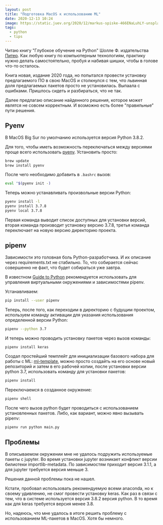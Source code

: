 ```yaml
---
layout: post
title: "Подготовка MacOS к использованию ML"
date: 2020-12-13 10:24
image: https://static.juev.org/2020/12/markus-spiske-466ENaLuhLY-unsplash.jpg
tags:
  - python
  - tips
---
```

Читаю книгу "Глубокое обучение на Python" Шолле Ф. издательства [Питер](https://www.piter.com/product_by_id/107230209). Как любую книгу по компьютерным технологиям, практику нужно делать самостоятельно, пробуя и набивая шишки, чтобы в голове что-то осталось.

Книга новая, издание 2020 года, но попытался провести установку предлагаемого ПО в свою MacOS и столкнулся с тем, что львинная доля предлагаемых пакетов просто не установилась. Выпаала с ошибками. Пришлось сидеть и разбираться, что не так.

Далее предлагаю описание найденного решения, которое может являтся не совсем корректным. И возможно есть более "правильные" пути решения.

## Pyenv

В MacOS Big Sur по умолчанию используется версия Python 3.8.2.

Для того, чтобы иметь возможность переключаться между версиями проще всего использовать [pyenv](https://github.com/pyenv/pyenv). Установить просто:

```bash
brew update
brew install pyenv
```

После чего необходимо добавить в `.bashrc` вызов:

```bash
eval "$(pyenv init -)
```

Теперь можно устанавливать произвольные версии Python:

```bash
pyenv install -l
pyenv install 3.7.8
pyenv local 3.7.8
```

Первая команда выводит список доступных для установки версий, вторая команда производит установку версию 3.7.8, третья команда переключает на новую версию директорию проекта.

## pipenv

Зависимости это головная боль Python-разработчика. И их описание через requirements.txt не стабильно. То, что собирается сейчас совершенно не факт, что будет собираться уже завтра.

В известном [Guide to Python](https://docs.python-guide.org/dev/virtualenvs/) рекомендуется использовать для управления виртуальными окружениями и зависимостями pipenv.

Устанавливаем:

```bash
pip install --user pipenv
```

Теперь, после того, как переходим в директорию с будущим проектом, используем команду активации для указания использования определенной версии Python:

```bash
pipenv --python 3.7
```

И теперь можно проводить установку пакетов через вызов команды:

```bash
pipenv install keras
```

Создал простейший темплейт для инициализации базового набора для работы с ML: [ml-template](https://github.com/juev/ml-template), можно просто создайть на его основе новый репозиторий и затем в его рабочей копии, после установки версии python 3.7, использовать команду для установки пакетов:

```bash
pipenv install
```

Переключаемся в созданное окружение:

```bash
pipenv shell
```

После чего вызов python будет проводиться с использованием установленных пакетов. Либо, как вариант, можно явно вызывать pipenv:

```bash
pipenv run python main.py
```

## Проблемы

В описываемом окружении мне не удалось подружить используемые пакеты с jupyter. Во время установки jupyter возникает конфликт версии билиотеки importlib-metadata. По зависимостям приходит версия 3.1.1, а для jupyter требуется версия меньше 3.

Решения данной проблемы пока не нашел.

Кстати, пробовал использовать рекомендуемую всеми anaconda, но к своему удивлению, не смог провести установку keras. Как раз в связи с тем, что в системе используется версия 3.8.2 версия python. В то время как для keras требуется версия менее 3.8.

Но, надеюсь, что мне удалось в итоге решить проблему с использованием ML-пакетов в MacOS. Хотя бы немного.